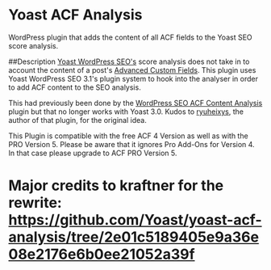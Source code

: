 # Yoast ACF Analysis
WordPress plugin that adds the content of all ACF fields to the Yoast SEO score analysis.

##Description
[Yoast WordPress SEO's](https://yoast.com/wordpress/plugins/) score analysis does not take in to account the content of a post's [Advanced Custom Fields](http://www.advancedcustomfields.com/). This plugin uses Yoast WordPress SEO 3.1's plugin system to hook into the analyser in order to add ACF content to the SEO analysis.

This had previously been done by the [WordPress SEO ACF Content Analysis](https://wordpress.org/plugins/wp-seo-acf-content-analysis/) plugin but that no longer works with Yoast 3.0. Kudos to [ryuheixys](https://profiles.wordpress.org/ryuheixys/), the author of that plugin, for the original idea.

This Plugin is compatible with the free ACF 4 Version as well as with the PRO Version 5. Please be aware that it ignores Pro Add-Ons for Version 4. In that case please upgrade to ACF PRO Version 5.

# Major credits to kraftner for the rewrite: https://github.com/Yoast/yoast-acf-analysis/tree/2e01c5189405e9a36e08e2176e6b0ee21052a39f